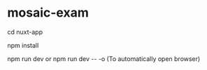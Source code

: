 # mosaic-exam

cd nuxt-app

npm install

npm run dev
or
npm run dev -- -o (To automatically open browser)